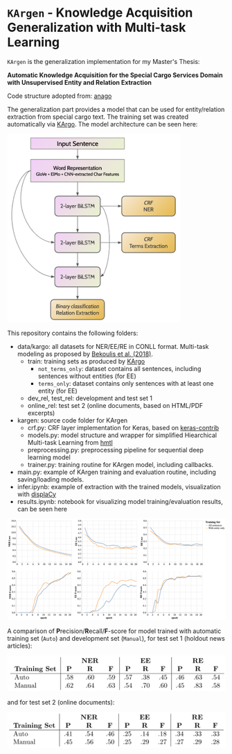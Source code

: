 # `KArgen` - Knowledge Acquisition Generalization with Multi-task Learning

`KArgen` is the generalization implementation for my Master's Thesis:

**Automatic Knowledge Acquisition for the Special Cargo Services Domain with Unsupervised Entity and Relation Extraction**

Code structure adopted from: [anago](https://github.com/Hironsan/anago)

The generalization part provides a model that can be used for entity/relation extraction from special cargo text.
The training set was created automatically via [KArgo](https://github.com/yoseflaw/KArgo). The model architecture can be seen here: 

<img src="https://github.com/yoseflaw/KArgen/blob/master/images/simplified_hmtl.png" alt="Simplified HMTL Architecture" width="400"/>

This repository contains the following folders:

* data/kargo: all datasets for NER/EE/RE in CONLL format. Multi-task modeling as proposed by [Bekoulis et al. (2018)](https://arxiv.org/pdf/1804.07847.pdf).
    * train: training sets as produced by [KArgo](https://github.com/yoseflaw/KArgo)
        * `not_terms_only`: dataset contains all sentences, including sentences without entities (for EE)
        * `terms_only`: dataset contains only sentences with at least one entity (for EE)
    * dev_rel, test_rel: development and test set 1
    * online_rel: test set 2 (online documents, based on HTML/PDF excerpts)
* kargen: source code folder for KArgen
    * crf.py: CRF layer implementation for Keras, based on [keras-contrib](https://github.com/keras-team/keras-contrib)
    * models.py: model structure and wrapper for simplified Hiearchical Multi-task Learning from [hmtl](https://github.com/huggingface/hmtl)
    * preprocessing.py: preprocessing pipeline for sequential deep learning model
    * trainer.py: training routine for KArgen model, including callbacks.
* main.py: example of KArgen training and evaluation routine, including saving/loading models.
* infer.ipynb: example of extraction with the trained models, visualization with [displaCy](https://explosion.ai/demos/displacy)
* results.ipynb: notebook for visualizing model training/evaluation results, can be seen here

<img src="https://github.com/yoseflaw/KArgen/blob/master/images/result_viz.png" alt="Result Training Visualization" />
    
A comparison of **P**recision/**R**ecall/**F**-score for model trained with automatic training set (`Auto`) and development set (`Manual`), for test set 1 (holdout news articles):

<img src="https://github.com/yoseflaw/KArgen/blob/master/images/result_ts1.png" alt="Result Test Set 1 News" />

and for test set 2 (online documents):

<img src="https://github.com/yoseflaw/KArgen/blob/master/images/result_ts2.png" alt="Result Test Set 1 News" />